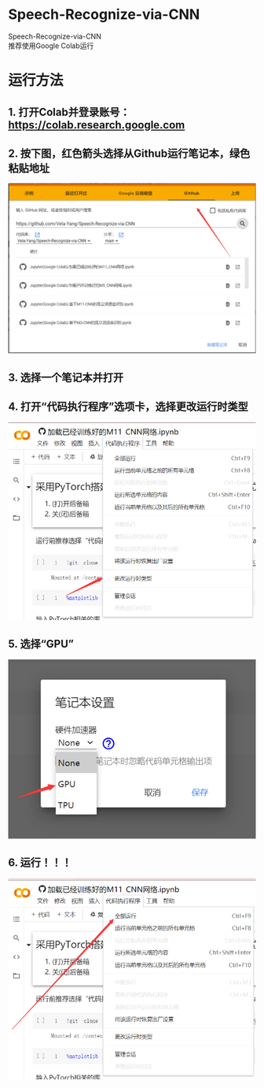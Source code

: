 # Speech-Recognize-via-CNN
 Speech-Recognize-via-CNN  
 推荐使用Google Colab运行  
# 运行方法  
 ## 1. 打开Colab并登录账号：https://colab.research.google.com
 ## 2. 按下图，红色箭头选择从Github运行笔记本，绿色粘贴地址  
 ![](./展示图片/1.png#pic_center)
 ## 3. 选择一个笔记本并打开  
 ## 4. 打开“代码执行程序”选项卡，选择更改运行时类型  
 ![](./展示图片/2.png#pic_center)
 ## 5. 选择“GPU”  
 ![](./展示图片/3.png#pic_center)
 ## 6. 运行！！！ 
 ![](./展示图片/4.png#pic_center)
